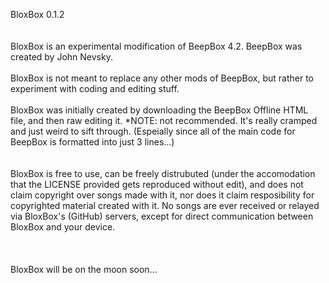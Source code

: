 BloxBox 0.1.2<br><br><br>
BloxBox is an experimental modification of BeepBox 4.2. BeepBox was created by John Nevsky.<br><br>
BloxBox is not meant to replace any other mods of BeepBox, but rather to experiment with coding and editing stuff.<br><br>
BloxBox was initially created by downloading the BeepBox Offline HTML file, and then raw editing it. *NOTE: not recommended. It's really cramped and just weird to sift through. (Espeially since all of the main code for BeepBox is formatted into just 3 lines...)<br><br><br>
BloxBox is free to use, can be freely distrubuted (under the accomodation that the LICENSE provided gets reproduced without edit), and does not claim copyright over songs made with it, nor does it claim resposibility for copyrighted material created with it. No songs are ever received or relayed via BloxBox's (GitHub) servers, except for direct communication between BloxBox and your device.<br><br><br><br>
BloxBox will be on the moon soon...
